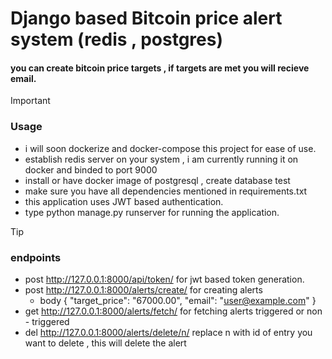 # Django based Bitcoin price alert system (redis , postgres)
#### you can create bitcoin price targets , if targets are met you will recieve email.
> [!IMPORTANT]
> ### Usage
> - i will soon dockerize and docker-compose this project for ease of use.
> - establish redis server on your system , i am currently running it on docker and binded to port 9000
> - install or have docker image of postgresql , create database test
> - make sure you have all dependencies mentioned in requirements.txt
> - this application uses JWT based authentication.
> - type python manage.py runserver for running the application.

> [!TIP]
> ### endpoints
> - post  http://127.0.0.1:8000/api/token/  for jwt based token generation.
> - post  http://127.0.0.1:8000/alerts/create/ for creating alerts
>   - body {
  "target_price": "67000.00",
  "email": "user@example.com"
}  
> - get http://127.0.0.1:8000/alerts/fetch/ for fetching alerts triggered or non - triggered
> - del http://127.0.0.1:8000/alerts/delete/n/  replace n with id of entry you want to delete , this will delete the alert 

